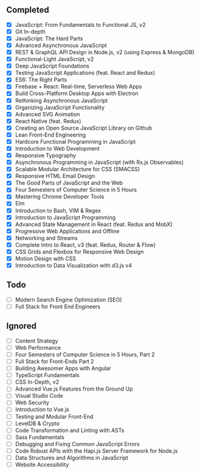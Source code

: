 ## Completed
- [x] JavaScript: From Fundamentals to Functional JS, v2
- [x] Git In-depth
- [x] JavaScript: The Hard Parts
- [x] Advanced Asynchronous JavaScript
- [x] REST & GraphQL API Design in Node.js, v2 (using Express & MongoDB)
- [x] Functional-Light JavaScript, v2
- [x] Deep JavaScript Foundations
- [x] Testing JavaScript Applications (feat. React and Redux)
- [x] ES6: The Right Parts
- [x] Firebase + React: Real-time, Serverless Web Apps
- [x] Build Cross-Platform Desktop Apps with Electron
- [x] Rethinking Asynchronous JavaScript
- [x] Organizing JavaScript Functionality
- [x] Advanced SVG Animation
- [x] React Native (feat. Redux)
- [x] Creating an Open Source JavaScript Library on Github
- [x] Lean Front-End Engineering
- [x] Hardcore Functional Programming in JavaScript
- [x] Introduction to Web Development
- [x] Responsive Typography
- [x] Asynchronous Programming in JavaScript (with Rx.js Observables)
- [x] Scalable Modular Architecture for CSS (SMACSS)
- [x] Responsive HTML Email Design
- [x] The Good Parts of JavaScript and the Web
- [x] Four Semesters of Computer Science in 5 Hours
- [x] Mastering Chrome Developer Tools
- [x] Elm
- [x] Introduction to Bash, VIM & Regex
- [x] Introduction to JavaScript Programming
- [x] Advanced State Management in React (feat. Redux and MobX)
- [x] Progressive Web Applications and Offline
- [x] Networking and Streams
- [x] Complete Intro to React, v3 (feat. Redux, Router & Flow)
- [x] CSS Grids and Flexbox for Responsive Web Design
- [x] Motion Design with CSS
- [x] Introduction to Data Visualization with d3.js v4

## Todo
- [ ] Modern Search Engine Optimization (SEO)
- [ ] Full Stack for Front End Engineers

## Ignored
- [ ] Content Strategy
- [ ] Web Performance
- [ ] Four Semesters of Computer Science in 5 Hours, Part 2
- [ ] Full Stack for Front-Ends Part 2
- [ ] Building Awesomer Apps with Angular
- [ ] TypeScript Fundamentals
- [ ] CSS In-Depth, v2
- [ ] Advanced Vue.js Features from the Ground Up
- [ ] Visual Studio Code
- [ ] Web Security
- [ ] Introduction to Vue.js
- [ ] Testing and Modular Front-End
- [ ] LevelDB & Crypto
- [ ] Code Transformation and Linting with ASTs
- [ ] Sass Fundamentals
- [ ] Debugging and Fixing Common JavaScript Errors
- [ ] Code Robust APIs with the Hapi.js Server Framework for Node.js
- [ ] Data Structures and Algorithms in JavaScript
- [ ] Website Accessibility
